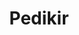 ---
title: Pedikir
vrsta:
  - vrstaUsluge: Pedikir + lakiranje noktiju
    cenaUsluge: 35 KM
  - vrstaUsluge: Suvi/aparaturni pedikir + lakiranje noktiju
    cenaUsluge: 30 KM
  - vrstaUsluge: QUEEN pedikir (suvi pedikir + spa tretman(kupka, piling, krema, masaža))
    cenaUsluge: 40 KM
  - vrstaUsluge: Trajni lak na nogama
    cenaUsluge: 20 KM
---